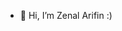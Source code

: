 - 👋 Hi, I’m Zenal Arifin :)

<!---
z3n70/z3n70 is a ✨ special ✨ repository because its `README.md` (this file) appears on your GitHub profile.
You can click the Preview link to take a look at your changes.
[![Typing SVG](https://readme-typing-svg.demolab.com/?lines=👋 Hi+I’m+Zenal+Arifin+:D;)](https://git.io/typing-svg)
--->
